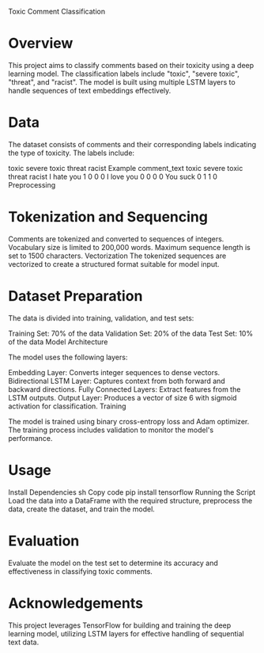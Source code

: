Toxic Comment Classification

# Overview

This project aims to classify comments based on their toxicity using a deep learning model. The classification labels include "toxic", "severe toxic", "threat", and "racist". The model is built using multiple LSTM layers to handle sequences of text embeddings effectively.

# Data

The dataset consists of comments and their corresponding labels indicating the type of toxicity. The labels include:

toxic
severe toxic
threat
racist
Example
comment_text	toxic	severe toxic	threat	racist
I hate you	1	0	0	0
I love you	0	0	0	0
You suck	0	1	1	0
Preprocessing

# Tokenization and Sequencing
Comments are tokenized and converted to sequences of integers.
Vocabulary size is limited to 200,000 words.
Maximum sequence length is set to 1500 characters.
Vectorization
The tokenized sequences are vectorized to create a structured format suitable for model input.

# Dataset Preparation

The data is divided into training, validation, and test sets:

Training Set: 70% of the data
Validation Set: 20% of the data
Test Set: 10% of the data
Model Architecture

The model uses the following layers:

Embedding Layer: Converts integer sequences to dense vectors.
Bidirectional LSTM Layer: Captures context from both forward and backward directions.
Fully Connected Layers: Extract features from the LSTM outputs.
Output Layer: Produces a vector of size 6 with sigmoid activation for classification.
Training

The model is trained using binary cross-entropy loss and Adam optimizer. The training process includes validation to monitor the model's performance.

# Usage

Install Dependencies
sh
Copy code
pip install tensorflow
Running the Script
Load the data into a DataFrame with the required structure, preprocess the data, create the dataset, and train the model.

# Evaluation
Evaluate the model on the test set to determine its accuracy and effectiveness in classifying toxic comments.

# Acknowledgements

This project leverages TensorFlow for building and training the deep learning model, utilizing LSTM layers for effective handling of sequential text data.





